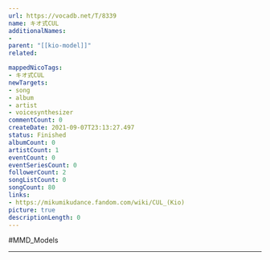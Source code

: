```yaml
---
url: https://vocadb.net/T/8339
name: キオ式CUL
additionalNames: 
- 
parent: "[[kio-model]]"
related:

mappedNicoTags:
- キオ式CUL
newTargets:
- song
- album
- artist
- voicesynthesizer
commentCount: 0
createDate: 2021-09-07T23:13:27.497
status: Finished
albumCount: 0
artistCount: 1
eventCount: 0
eventSeriesCount: 0
followerCount: 2
songListCount: 0
songCount: 80
links: 
- https://mikumikudance.fandom.com/wiki/CUL_(Kio)
picture: true
descriptionLength: 0
---
```


#MMD_Models



---

